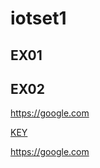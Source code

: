 # iotset1

## EX01

## EX02

<https://google.com>

[KEY](https://google.com)

<https://google.com>

